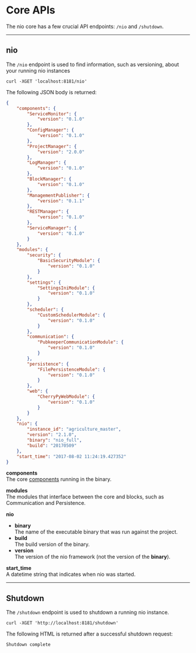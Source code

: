 # Core APIs

The nio core has a few crucial API endpoints: `/nio` and `/shutdown`.

---

## nio

The `/nio` endpoint is used to find information, such as versioning, about your running nio instances

    curl -XGET 'localhost:8181/nio'

The following JSON body is returned:

```json
{
    "components": {
        "ServiceMonitor": {
            "version": "0.1.0"
        },
        "ConfigManager": {
            "version": "0.1.0"
        },
        "ProjectManager": {
            "version": "2.0.0"
        },
        "LogManager": {
            "version": "0.1.0"
        },
        "BlockManager": {
            "version": "0.1.0"
        },
        "ManagementPublisher": {
            "version": "0.1.1"
        },
        "RESTManager": {
            "version": "0.1.0"
        },
        "ServiceManager": {
            "version": "0.1.0"
        }
    },
    "modules": {
        "security": {
            "BasicSecurityModule": {
                "version": "0.1.0"
            }
        },
        "settings": {
            "SettingsIniModule": {
                "version": "0.1.0"
            }
        },
        "scheduler": {
            "CustomSchedulerModule": {
                "version": "0.1.0"
            }
        },
        "communication": {
            "PubkeeperCommunicationModule": {
                "version": "0.1.0"
            }
        },
        "persistence": {
            "FilePersistenceModule": {
                "version": "0.1.0"
            }
        },
        "web": {
            "CherryPyWebModule": {
                "version": "0.1.0"
            }
        }
    },
    "nio": {
        "instance_id": "agriculture_master",
        "version": "2.1.0",
        "binary": "nio_full",
        "build": "20170509"
    },
    "start_time": "2017-08-02 11:24:19.427352"
}
```

**components**<br>The core [components](/binaries/components.md) running in the binary.

**modules**<br>The modules that interface between the core and blocks, such as Communication and Persistence.

**nio**
  - **binary**<br>The name of the executable binary that was run against the project.
  - **build**<br>The build version of the binary.
  - **version**<br>The version of the nio framework (not the version of the **binary**).

**start_time**<br>A datetime string that indicates when nio was started.

---

## Shutdown

The `/shutdown` endpoint is used to shutdown a running nio instance.

    curl -XGET 'http://localhost:8181/shutdown'

The following HTML is returned after a successful shutdown request:

    Shutdown complete
